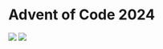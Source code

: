 Advent of Code 2024
===================

![](https://img.shields.io/badge/stars%20⭐-34-yellow) ![](https://img.shields.io/badge/days%20completed-17-red)